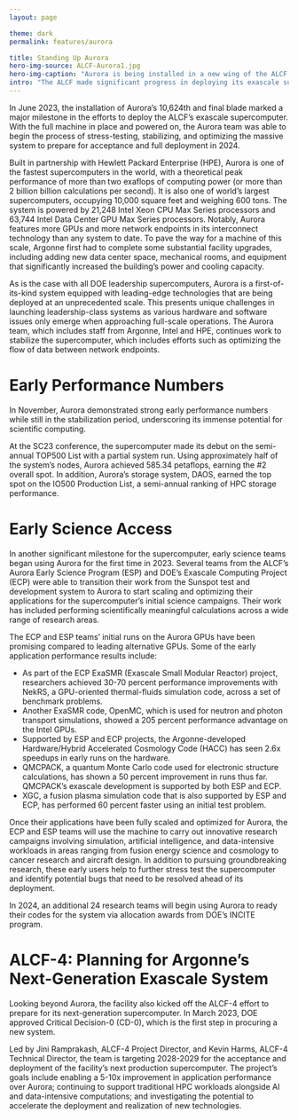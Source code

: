 ```yaml
---
layout: page

theme: dark
permalink: features/aurora

title: Standing Up Aurora
hero-img-source: ALCF-Aurora1.jpg
hero-img-caption: "Aurora is being installed in a new wing of the ALCF's data center."
intro: "The ALCF made significant progress in deploying its exascale supercomputer in 2023, completing the hardware installation, registering early performance numbers, and supporting early science teams’ initial runs on the system."
---
```


In June 2023, the installation of Aurora’s 10,624th and final blade marked a major milestone in the efforts to deploy the ALCF’s exascale supercomputer. With the full machine in place and powered on, the Aurora team was able to begin the process of stress-testing, stabilizing, and optimizing the massive system to prepare for acceptance and full deployment in 2024.  

Built in partnership with Hewlett Packard Enterprise (HPE), Aurora is one of the fastest supercomputers in the world, with a theoretical peak performance of more than two exaflops of computing power (or more than 2 billion billion calculations per second). It is also one of world’s largest supercomputers, occupying 10,000 square feet and weighing 600 tons. The system is powered by 21,248 Intel Xeon CPU Max Series processors and 63,744 Intel Data Center GPU Max Series processors. Notably, Aurora features more GPUs and more network endpoints in its interconnect technology than any system to date. To pave the way for a machine of this scale, Argonne first had to complete some substantial facility upgrades, including adding new data center space, mechanical rooms, and equipment that significantly increased the building’s power and cooling capacity. 

As is the case with all DOE leadership supercomputers, Aurora is a first-of-its-kind system equipped with leading-edge technologies that are being deployed at an unprecedented scale. This presents unique challenges in launching leadership-class systems as various hardware and software issues only emerge when approaching full-scale operations. The Aurora team, which includes staff from Argonne, Intel and HPE, continues work to stabilize the supercomputer, which includes efforts such as optimizing the flow of data between network endpoints.

# Early Performance Numbers

In November, Aurora demonstrated strong early performance numbers while still in the stabilization period, underscoring its immense potential for scientific computing. 

At the SC23 conference, the supercomputer made its debut on the semi-annual TOP500 List with a partial system run. Using approximately half of the system’s nodes, Aurora achieved 585.34 petaflops, earning the #2 overall spot. In addition, Aurora’s storage system, DAOS, earned the top spot on the IO500 Production List, a semi-annual ranking of HPC storage performance. 

# Early Science Access

In another significant milestone for the supercomputer, early science teams began using Aurora for the first time in 2023. Several teams from the ALCF’s Aurora Early Science Program (ESP) and DOE’s Exascale Computing Project (ECP) were able to transition their work from the Sunspot test and development system to Aurora to start scaling and optimizing their applications for the supercomputer’s initial science campaigns. Their work has included performing scientifically meaningful calculations across a wide range of research areas.

The ECP and ESP teams’ initial runs on the Aurora GPUs have been promising compared to leading alternative GPUs. Some of the early application performance results include:

-	As part of the ECP ExaSMR (Exascale Small Modular Reactor) project, researchers achieved 30-70 percent performance improvements with NekRS, a GPU-oriented thermal-fluids simulation code, across a set of benchmark problems.
-	Another ExaSMR code, OpenMC, which is used for neutron and photon transport simulations, showed a 205 percent performance advantage on the Intel GPUs.
-	Supported by ESP and ECP projects, the Argonne-developed Hardware/Hybrid Accelerated Cosmology Code (HACC) has seen 2.6x speedups in early runs on the hardware.
-	QMCPACK, a quantum Monte Carlo code used for electronic structure calculations, has shown a 50 percent improvement in runs thus far. QMCPACK’s exascale development is supported by both ESP and ECP.
-	XGC, a fusion plasma simulation code that is also supported by ESP and ECP, has performed 60 percent faster using an initial test problem.

Once their applications have been fully scaled and optimized for Aurora, the ECP and ESP teams will use the machine to carry out innovative research campaigns involving simulation, artificial intelligence, and data-intensive workloads in areas ranging from fusion energy science and cosmology to cancer research and aircraft design. In addition to pursuing groundbreaking research, these early users help to further stress test the supercomputer and identify potential bugs that need to be resolved ahead of its deployment.

In 2024, an additional 24 research teams will begin using Aurora to ready their codes for the system via allocation awards from DOE’s INCITE program. 

# ALCF-4: Planning for Argonne’s Next-Generation Exascale System

Looking beyond Aurora, the facility also kicked off the ALCF-4 effort to prepare for its next-generation supercomputer. In March 2023, DOE approved Critical Decision-0 (CD-0), which is the first step in procuring a new system.  

Led by Jini Ramprakash, ALCF-4 Project Director, and Kevin Harms, ALCF-4 Technical Director, the team is targeting 2028-2029 for the acceptance and deployment of the facility’s next production supercomputer. The project’s goals include enabling a 5-10x improvement in application performance over Aurora; continuing to support traditional HPC workloads alongside AI and data-intensive computations; and investigating the potential to accelerate the deployment and realization of new technologies.

